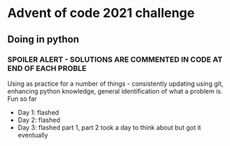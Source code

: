# Advent of code 2021 challenge
## Doing in python
### SPOILER ALERT - SOLUTIONS ARE COMMENTED IN CODE AT END OF EACH PROBLE
Using as practice for a number of things - consistently updating using git, enhancing python knowledge, general identification of what a problem is. Fun so far  
-  Day 1: flashed
-  Day 2: flashed
-  Day 3: flashed part 1, part 2 took a day to think about but got it eventually

